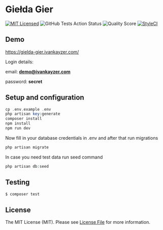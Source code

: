 # Giełda Gier

[![MIT Licensed](https://img.shields.io/badge/license-MIT-brightgreen.svg?style=flat-square)](LICENSE.md)
![GitHub Tests Action Status](https://img.shields.io/github/workflow/status/ivankayzer/gielda-gier/Laravel?label=tests&style=flat-square)
![Quality Score](https://img.shields.io/scrutinizer/quality/g/ivankayzer/gielda-gier?style=flat-square)
[![StyleCI](https://styleci.io/repos/164491579/shield)](https://styleci.io/repos/164491579)

## Demo

https://gielda-gier.ivankayzer.com/

Login details:

email: **demo@ivankayzer.com**

password: **secret**

## Setup and configuration

``` php
cp .env.example .env
php artisan key:generate
composer install
npm install
npm run dev
```

Now fill in your database credentials in .env and after that run migrations

``` php
php artisan migrate
```

In case you need test data run seed command

``` php
php artisan db:seed
```

## Testing

``` bash
$ composer test
```

## License

The MIT License (MIT). Please see [License File](LICENSE.md) for more information.
